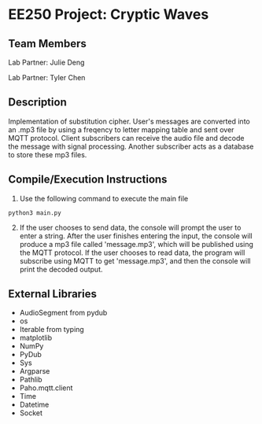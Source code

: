 # EE250 Project: Cryptic Waves

## Team Members

Lab Partner: Julie Deng

Lab Partner: Tyler Chen

## Description
Implementation of substitution cipher. User's messages are converted into an .mp3 file by using a freqency to letter mapping table and sent over MQTT protocol. Client subscribers can receive the audio file and decode the message with signal processing. Another subscriber acts as a database to store these mp3 files.

## Compile/Execution Instructions

1. Use the following command to execute the main file

```
python3 main.py
```

2. If the user chooses to send data, the console will prompt the user to enter a string. After the user finishes entering the input, the console will produce a mp3 file called 'message.mp3', which will be published using the MQTT protocol. If the user chooses to read data, the program will subscribe using MQTT to get 'message.mp3', and then the console will print the decoded output. 

## External Libraries
- AudioSegment from pydub
- os
- Iterable from typing
- matplotlib
- NumPy
- PyDub
- Sys
- Argparse
- Pathlib
- Paho.mqtt.client
- Time
- Datetime
- Socket
